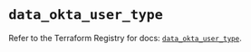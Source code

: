 # `data_okta_user_type`

Refer to the Terraform Registry for docs: [`data_okta_user_type`](https://registry.terraform.io/providers/okta/okta/4.11.1/docs/data-sources/user_type).
